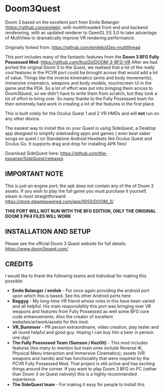 Doom3Quest
==========

Doom 3 based on the excellent port from Emile Belanger (https://github.com/emileb), with multithreaded front end and backend renderering, with an updated renderer to OpenGL ES 3.0 to take advantage of MultiView to dramatically improve VR rendering performance.

Originally forked from: https://github.com/emileb/d3es-multithread

This port includes many of the fantastic features from the **Doom 3 BFG Fully Possessed Mod**: https://github.com/KozGit/DOOM-3-BFG-VR
After we had ported the original Doom 3 to the Quest, we realised that a lot of the really cool features in the PCVR port could be brought across that would add a lot of value. Things like the inverse kinematics (arms and body movements), immersive cinematics, weapons and body models, touchscreen UI in the game and the PDA.  So a lot of effort was put into bringing them across to Doom3Quest, so we didn't have to write them from scratch, but they took a lot of effort to bring over. So many thanke to the Fully Possessed team for their extremely hard work in creating a lot of the features in the first place.

This is built solely for the Oculus Quest 1 and 2 VR HMDs and will **not** run on any other device.

The easiest way to install this on your Quest is using SideQuest, a Desktop app designed to simplify sideloading apps and games ( even beat saber songs on quest ) on Standalone Android Headsets like Oculus Quest and Oculus Go. It supports drag and drop for installing APK files!

Download SideQuest here:
https://github.com/the-expanse/SideQuest/releases



IMPORTANT NOTE
--------------

This is just an engine port; the apk does not contain any of the of Doom 3 assets. If you wish to play the full game you must purchase it yourself, steam is most straightforward:  https://store.steampowered.com/app/9050/DOOM_3/

**THIS PORT WILL NOT RUN WITH THE BFG EDITION, ONLY THE ORIGINAL DOOM 3 PK4 FILES WILL WORK**


INSTALLATION AND SETUP
----------------------

Please see the official Doom 3 Quest website for full details: https://www.doom3quest.com/


CREDITS
-------

I would like to thank the following teams and individual for making this possible:

* **Emile Belanger / emileb** - For once again providing the android port upon which this is based. See his other Android ports here
* **Baggyg** - My long-time VR friend whose roles in this have been varied and all helpful. His main responsibility this port was bringing over VR weapons and features from Fully Possessed as well some BFG core code enhancements. Also the creator of excellent websites/artwork/assets for this mod.
* **VR_Bummser** - PR person extraordinaire, video creation, play tester and all round helpful and good guy. Hoping I can buy him a beer in person one day!
* **The Fully Possessed Team (Samson / KozGit)** - This mod includes features (too many to mention but main ones include Reverse IK, Physical Menu Interaction and Immersive Cinematics), assets (VR weapons and hands) and has functionality that were inspired by the PCVR Fully Possessed Mod. That project is still active and has exciting things around the corner. If you want to play Doom 3 BFG on PC (rather than Doom 3 on Quest natively) this is a highly recommended experience.
* **The SideQuest team** - For making it easy for people to install this
